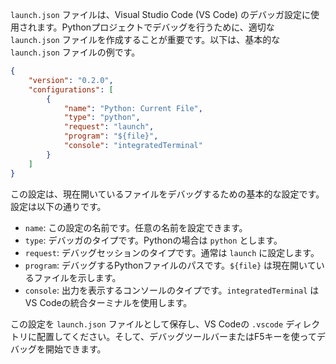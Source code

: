 `launch.json` ファイルは、Visual Studio Code (VS Code) のデバッガ設定に使用されます。Pythonプロジェクトでデバッグを行うために、適切な `launch.json` ファイルを作成することが重要です。以下は、基本的な `launch.json` ファイルの例です。

```json
{
    "version": "0.2.0",
    "configurations": [
        {
            "name": "Python: Current File",
            "type": "python",
            "request": "launch",
            "program": "${file}",
            "console": "integratedTerminal"
        }
    ]
}
```

この設定は、現在開いているファイルをデバッグするための基本的な設定です。設定は以下の通りです。

- `name`: この設定の名前です。任意の名前を設定できます。
- `type`: デバッガのタイプです。Pythonの場合は `python` とします。
- `request`: デバッグセッションのタイプです。通常は `launch` に設定します。
- `program`: デバッグするPythonファイルのパスです。`${file}` は現在開いているファイルを示します。
- `console`: 出力を表示するコンソールのタイプです。`integratedTerminal` はVS Codeの統合ターミナルを使用します。

この設定を `launch.json` ファイルとして保存し、VS Codeの `.vscode` ディレクトリに配置してください。そして、デバッグツールバーまたはF5キーを使ってデバッグを開始できます。
